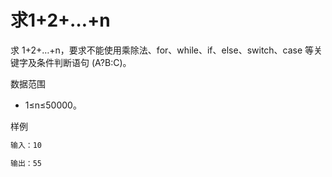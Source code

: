 # 求1+2+…+n

求 1+2+…+n，要求不能使用乘除法、for、while、if、else、switch、case 等关键字及条件判断语句 (A?B:C)。

数据范围

- 1≤n≤50000。

样例

```js
输入：10

输出：55
```
